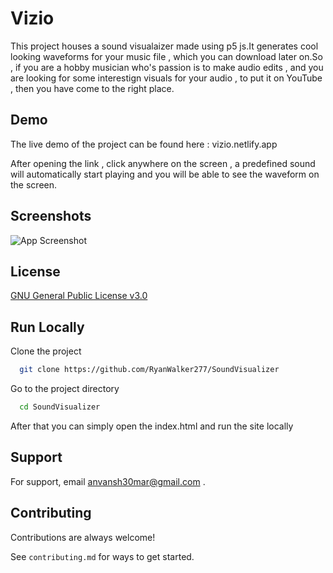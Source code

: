 
# Vizio

This project houses a sound visualaizer made using p5 js.It generates cool looking waveforms for your music file , which you can download later on.So , if you are a hobby musician who's passion is to make audio edits , and you are looking for some interestign visuals for your audio , to put it on YouTube , then you have come to the right place.


## Demo

The live demo of the project can be found here :
vizio.netlify.app

After opening the link , click anywhere on the screen , a predefined sound will automatically start playing and you will be able to see the waveform on the screen.



## Screenshots

![App Screenshot](https://user-images.githubusercontent.com/32684077/206425330-b533d057-77c1-4f57-a43b-9a9b3b66fb4e.png)





## License

[GNU General Public License v3.0](https://github.com/RyanWalker277/SoundVisualizer/blob/main/LICENSE)


## Run Locally

Clone the project

```bash
  git clone https://github.com/RyanWalker277/SoundVisualizer
```

Go to the project directory

```bash
  cd SoundVisualizer
```
After that you can simply open the index.html and run the site locally

## Support

For support, email anvansh30mar@gmail.com .


## Contributing

Contributions are always welcome!

See `contributing.md` for ways to get started.


